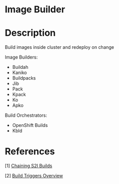 # Image Builder

# Description

Build images inside cluster and redeploy on change

Image Builders:
* Buildah
* Kaniko
* Buildpacks
* Jib
* Pack
* Kpack
* Ko
* Apko

Build Orchestrators:
* OpenShift Builds
* Kbld

# References

[1] [Chaining S2I Builds](https://docs.openshift.com/container-platform/3.11/dev_guide/builds/advanced_build_operations.html#dev-guide-chaining-builds)

[2] [Build Triggers Overview](https://docs.openshift.com/container-platform/3.11/dev_guide/builds/triggering_builds.html#build-triggers)